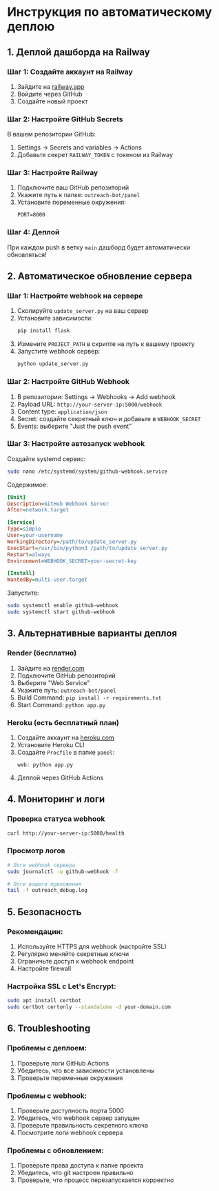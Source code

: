 # Инструкция по автоматическому деплою

## 1. Деплой дашборда на Railway

### Шаг 1: Создайте аккаунт на Railway
1. Зайдите на [railway.app](https://railway.app)
2. Войдите через GitHub
3. Создайте новый проект

### Шаг 2: Настройте GitHub Secrets
В вашем репозитории GitHub:
1. Settings → Secrets and variables → Actions
2. Добавьте секрет `RAILWAY_TOKEN` с токеном из Railway

### Шаг 3: Настройте Railway
1. Подключите ваш GitHub репозиторий
2. Укажите путь к папке: `outreach-bot/panel`
3. Установите переменные окружения:
   ```
   PORT=8000
   ```

### Шаг 4: Деплой
При каждом push в ветку `main` дашборд будет автоматически обновляться!

## 2. Автоматическое обновление сервера

### Шаг 1: Настройте webhook на сервере
1. Скопируйте `update_server.py` на ваш сервер
2. Установите зависимости:
   ```bash
   pip install flask
   ```
3. Измените `PROJECT_PATH` в скрипте на путь к вашему проекту
4. Запустите webhook сервер:
   ```bash
   python update_server.py
   ```

### Шаг 2: Настройте GitHub Webhook
1. В репозитории: Settings → Webhooks → Add webhook
2. Payload URL: `http://your-server-ip:5000/webhook`
3. Content type: `application/json`
4. Secret: создайте секретный ключ и добавьте в `WEBHOOK_SECRET`
5. Events: выберите "Just the push event"

### Шаг 3: Настройте автозапуск webhook
Создайте systemd сервис:
```bash
sudo nano /etc/systemd/system/github-webhook.service
```

Содержимое:
```ini
[Unit]
Description=GitHub Webhook Server
After=network.target

[Service]
Type=simple
User=your-username
WorkingDirectory=/path/to/update_server.py
ExecStart=/usr/bin/python3 /path/to/update_server.py
Restart=always
Environment=WEBHOOK_SECRET=your-secret-key

[Install]
WantedBy=multi-user.target
```

Запустите:
```bash
sudo systemctl enable github-webhook
sudo systemctl start github-webhook
```

## 3. Альтернативные варианты деплоя

### Render (бесплатно)
1. Зайдите на [render.com](https://render.com)
2. Подключите GitHub репозиторий
3. Выберите "Web Service"
4. Укажите путь: `outreach-bot/panel`
5. Build Command: `pip install -r requirements.txt`
6. Start Command: `python app.py`

### Heroku (есть бесплатный план)
1. Создайте аккаунт на [heroku.com](https://heroku.com)
2. Установите Heroku CLI
3. Создайте `Procfile` в папке `panel`:
   ```
   web: python app.py
   ```
4. Деплой через GitHub Actions

## 4. Мониторинг и логи

### Проверка статуса webhook
```bash
curl http://your-server-ip:5000/health
```

### Просмотр логов
```bash
# Логи webhook сервера
sudo journalctl -u github-webhook -f

# Логи вашего приложения
tail -f outreach_debug.log
```

## 5. Безопасность

### Рекомендации:
1. Используйте HTTPS для webhook (настройте SSL)
2. Регулярно меняйте секретные ключи
3. Ограничьте доступ к webhook endpoint
4. Настройте firewall

### Настройка SSL с Let's Encrypt:
```bash
sudo apt install certbot
sudo certbot certonly --standalone -d your-domain.com
```

## 6. Troubleshooting

### Проблемы с деплоем:
1. Проверьте логи GitHub Actions
2. Убедитесь, что все зависимости установлены
3. Проверьте переменные окружения

### Проблемы с webhook:
1. Проверьте доступность порта 5000
2. Убедитесь, что webhook сервер запущен
3. Проверьте правильность секретного ключа
4. Посмотрите логи webhook сервера

### Проблемы с обновлением:
1. Проверьте права доступа к папке проекта
2. Убедитесь, что git настроен правильно
3. Проверьте, что процесс перезапускается корректно 